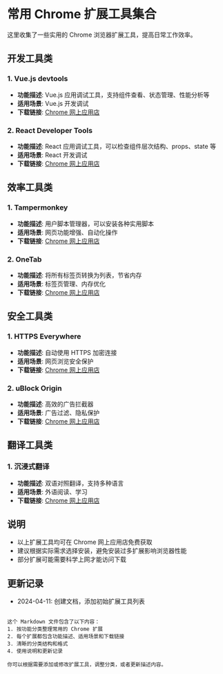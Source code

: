 # 常用 Chrome 扩展工具集合

这里收集了一些实用的 Chrome 浏览器扩展工具，提高日常工作效率。

## 开发工具类

### 1. Vue.js devtools
- **功能描述**: Vue.js 应用调试工具，支持组件查看、状态管理、性能分析等
- **适用场景**: Vue.js 开发调试
- **下载链接**: [Chrome 网上应用店](https://chrome.google.com/webstore/detail/vuejs-devtools/nhdogjmejiglipccpnnnanhbledajbpd)

### 2. React Developer Tools
- **功能描述**: React 应用调试工具，可以检查组件层次结构、props、state 等
- **适用场景**: React 开发调试
- **下载链接**: [Chrome 网上应用店](https://chrome.google.com/webstore/detail/react-developer-tools/fmkadmapgofadopljbjfkapdkoienihi)

## 效率工具类

### 1. Tampermonkey
- **功能描述**: 用户脚本管理器，可以安装各种实用脚本
- **适用场景**: 网页功能增强、自动化操作
- **下载链接**: [Chrome 网上应用店](https://chrome.google.com/webstore/detail/tampermonkey/dhdgffkkebhmkfjojejmpbldmpobfkfo)

### 2. OneTab
- **功能描述**: 将所有标签页转换为列表，节省内存
- **适用场景**: 标签页管理、内存优化
- **下载链接**: [Chrome 网上应用店](https://chrome.google.com/webstore/detail/onetab/chphlpgkkbolifaimnlloiipkdnihall)

## 安全工具类

### 1. HTTPS Everywhere
- **功能描述**: 自动使用 HTTPS 加密连接
- **适用场景**: 网页浏览安全保护
- **下载链接**: [Chrome 网上应用店](https://chrome.google.com/webstore/detail/https-everywhere/gcbommkclmclpchllfjekcdonpmejbdp)

### 2. uBlock Origin
- **功能描述**: 高效的广告拦截器
- **适用场景**: 广告过滤、隐私保护
- **下载链接**: [Chrome 网上应用店](https://chrome.google.com/webstore/detail/ublock-origin/cjpalhdlnbpafiamejdnhcphjbkeiagm)

## 翻译工具类

### 1. 沉浸式翻译
- **功能描述**: 双语对照翻译，支持多种语言
- **适用场景**: 外语阅读、学习
- **下载链接**: [Chrome 网上应用店](https://chrome.google.com/webstore/detail/immersive-translate/bpoadfkcbjbfhfodiogcnhhhpibjhbnh)

## 说明

- 以上扩展工具均可在 Chrome 网上应用店免费获取
- 建议根据实际需求选择安装，避免安装过多扩展影响浏览器性能
- 部分扩展可能需要科学上网才能访问下载

## 更新记录

- 2024-04-11: 创建文档，添加初始扩展工具列表
````

这个 Markdown 文件包含了以下内容：
1. 按功能分类整理常用的 Chrome 扩展
2. 每个扩展都包含功能描述、适用场景和下载链接
3. 清晰的分类结构和格式
4. 使用说明和更新记录

你可以根据需要添加或修改扩展工具，调整分类，或者更新描述内容。